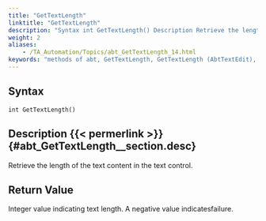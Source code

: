 ```yaml
--- 
title: "GetTextLength"
linktitle: "GetTextLength"
description: "Syntax int GetTextLength() Description Retrieve the length of the text content in the text control. Return Value Integer value indicating text length. A negative value indicates failure."
weight: 2
aliases: 
    - /TA_Automation/Topics/abt_GetTextLength_14.html
keywords: "methods of abt, GetTextLength, GetTextLength (AbtTextEdit), AbtTextEdit, gettextlength, abttextedit gettextlength, get text length of text control, retrieve text length of text control"
---
```


## Syntax

`int GetTextLength()`

## Description {{< permerlink >}} {#abt_GetTextLength__section.desc} 

Retrieve the length of the text content in the text control.

## Return Value

Integer value indicating text length. A negative value indicatesfailure.




